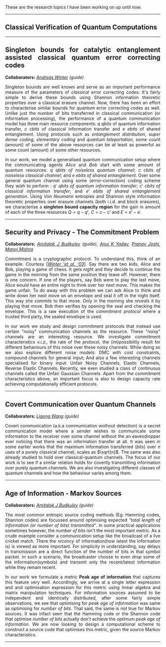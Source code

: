 <style>
  body {text-align: justify}
</style>

These are the research topics I have been working on up until now.

---
## Classical Verification of Quantum Computations

---
## Singleton bounds for catalytic entanglement assisted classical  quantum error correcting codes
**Collaborators:** _[Andreas Winter](https://www.icrea.cat/Web/ScientificStaff/andreas-winter-556) (guide)_

Singleton bounds are well known and serve as an important performance measure of the parameters of _classical_ error correcting codes. It's fairly simple to derive these bounds using Shannon information theoretic properties over a classical erasure channel. Now, there has been an effort to characterise similar bounds for _quantum_ error correcting codes as well. Unlike just the number of bits transferred in classical communication (or information processing), the performance of a quantum communication model has three main resource components: $q$ _qbits_ of quantum information transfer, $c$ _cbits_ of classical information transfer and $e$ _ebits_ of shared entanglement. Using protocols such as _entanglement distribution_, _super dense coding_, _elementary coding_ and _quantum teleportation_, some count (amount) of some of the above resources can be at least as powerful as some count (amount) of some other resources.

In our work, we model a generalised quantum communication setup where the communicating agents _Alice_ and _Bob_ start with some amount of quantum resources: $q$ _qbits of noiseless quantum channel_; $c$ _cbits of noiseless classical channel_; and $e$ _ebits of shared entanglement_. Over some general quantum channel using some (error-correction) coding scheme they wish to perform : $q'$ _qbits of quantum information transfer_; $c'$ _cbits of classical information transfer_; and $e'$ _ebits of shared entanglement generation_. Using _Von Neumann_ entropies and Shannon style information theoretic properties over erasure channels (both i.i.d. and block erasures), we characterise a **singleton bound capacity region** for the gain in amount of each of the three resources $Q=q-q'$, $C=c-c'$ and $E=e'-e$.

---
## Security and Privacy - The Commitment Problem
**Collaborators:** _[Amitalok J Budkuley](http://www.facweb.iitkgp.ac.in/~amitalok/index.html) (guide), [Anuj K Yadav](https://anuj-k-yadav.github.io/), [Pranav Joshi](), [Manoj Mishra](https://www.niser.ac.in/users/manojmishra)_

Commitment is a cryptographic protocol. To understand this, think of an example. Courtesy [[_Winter 'et al. '03_](https://arxiv.org/abs/cs/0304014)]. Say there are two kids, Alice and Bob, playing a game of chess. It gets night and they decide to continue the game in the morning from the same position they leave off. However, there is one concern. If one of the players, say Bob were to play the last move, Alice would have an entire night to think over her next move. This makes the game unfair. To do away with this problem we can ask Alice to think and write down her next move on an envelope and seal it off in the night itself. This way she _commits_ to that move. Only in the morning she _reveals_ it by playing that move. Bob then verifies by opening the seal and checking the envelope. This is a raw execution of the _commitment protocol_ where a trusted third party, the sealed envelope is used.

In our work we study and design commitment protocols that instead use certain "noisy" communication channels as the resource. These "noisy" channels are an interesting resource. We investigate commitment characteristics _v.i.z.,_ the rate of the protocol, the (im)possibility result for different behaviours of this noise over these noisy channels. While doing so we also explore different noise models: DMC with cost constraints, compound channels for general input; And also a few interesting channels specialised for binary input: Unfair Noisy Channels, Elastic Channels, Reverse Elastic Channels. Recently, we even studied a class of continuous channels called the Unfair Gaussian Channels. Apart from the commitment characteristics above, an important focus is also to design capacity rate achieving computationally efficient protocols.

---
## Covert Communication over Quantum Channels
**Collaborators:** _[Ligong Wang](https://perso-etis.ensea.fr/ligong.wang/) (guide)_

Covert communication (a.k.a communication wothout detection) is a secret communication model where a sender wishes to communicate some information to the receiver over some channel without the an eavesdropper ever noticing that there was an information transfer at all. It was seen in some earlier works that the maximum information transferred (_bits_) over $n$ uses of a purely classical channel, scales as $\sqrt{n}$. The same was also already studied to hold over classical-quantum channels. The focus of our work is to see if a similar relation holds for covertly transmitting information over purely quantum channels. We are also investigating different classes of quantum channels and how the behaviour varies among them.

---
## Age of Information - Markov Sources
**Collaborators:** _[Amitalok J Budkuley](http://www.facweb.iitkgp.ac.in/~amitalok/index.html) (guide)_

The most common entropic source coding methods (Eg: Hamming codes, Shannon codes) are focussed around optimising expected _"total length of information (or number of bits) transmitted"_. In some practical applications sometimes however, the _number of bits_ isn't the most important metric. As a crude example consider a communication setup like the broadcast of a live cricket match. There the _recency_ of information(how latest the information is) is viewed as more important. For simplicity in understanding, say delays in transmission are a direct function of the number of bits in that symbol packet. In such a scenario, the broadcaster choose to even drop some of the information(symbols) and transmit only the recent/latest information while they remain recent. 

In our work we formulate a metric **Peak age of information** that captures this feature very well. Accordingly, we arrive at a single letter expression and and optimisation expression for this metric using linear algebra and matrix manipulation techniques. For information sources assumed to be independent and identically distributed, after some fairly simple observations, we see that optimising for _peak age of information_ was same as optimising for _number of bits_. That said, the same is not true for Markov sources. It was infact seen that the Hamming code or the Shannon code that optimise _number of bits_ actually don't achieve the optimum _peak age of information_. We are now looking to design a computational scheme to construct a source code that optimises this metric, given the source Markov characteristics.

---

